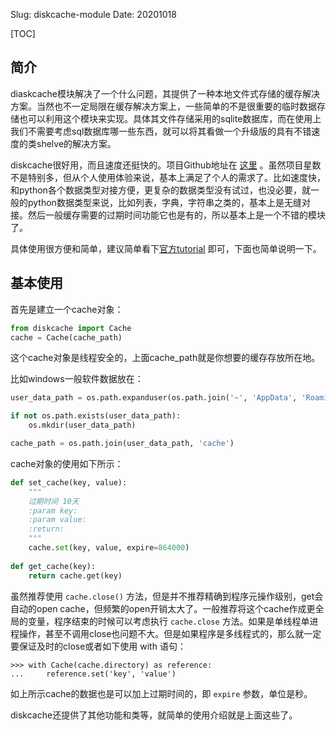 Slug: diskcache-module
Date: 20201018

[TOC]

## 简介

diaskcache模块解决了一个什么问题，其提供了一种本地文件式存储的缓存解决方案。当然也不一定局限在缓存解决方案上，一些简单的不是很重要的临时数据存储也可以利用这个模块来实现。具体其文件存储采用的sqlite数据库，而在使用上我们不需要考虑sql数据库哪一些东西，就可以将其看做一个升级版的具有不错速度的类shelve的解决方案。

diskcache很好用，而且速度还挺快的。项目Github地址在 [这里]( https://github.com/grantjenks/python-diskcache/ ) 。虽然项目星数不是特别多，但从个人使用体验来说，基本上满足了个人的需求了。比如速度快，和python各个数据类型对接方便，更复杂的数据类型没有试过，也没必要，就一般的python数据类型来说，比如列表，字典，字符串之类的，基本上是无缝对接。然后一般缓存需要的过期时间功能它也是有的，所以基本上是一个不错的模块了。

具体使用很方便和简单，建议简单看下[官方tutorial](http://www.grantjenks.com/docs/diskcache/tutorial.html) 即可，下面也简单说明一下。

## 基本使用

首先是建立一个cache对象：

```python
from diskcache import Cache
cache = Cache(cache_path)
```

这个cache对象是线程安全的，上面cache_path就是你想要的缓存存放所在地。

比如windows一般软件数据放在：

```python
user_data_path = os.path.expanduser(os.path.join('~', 'AppData', 'Roaming', APP_NAME))

if not os.path.exists(user_data_path):
    os.mkdir(user_data_path)

cache_path = os.path.join(user_data_path, 'cache')
```

cache对象的使用如下所示：

```python
def set_cache(key, value):
    """
    过期时间 10天
    :param key:
    :param value:
    :return:
    """
    cache.set(key, value, expire=864000)
    
def get_cache(key):
    return cache.get(key)
```

虽然推荐使用 `cache.close()` 方法，但是并不推荐精确到程序元操作级别，get会自动的open cache，但频繁的open开销太大了。一般推荐将这个cache作成更全局的变量，程序结束的时候可以考虑执行 `cache.close` 方法。如果是单线程单进程操作，甚至不调用close也问题不大。但是如果程序是多线程式的，那么就一定要保证及时的close或者如下使用 with 语句：

```
>>> with Cache(cache.directory) as reference:
...     reference.set('key', 'value')
```

如上所示cache的数据也是可以加上过期时间的，即 `expire` 参数，单位是秒。

diskcache还提供了其他功能和类等，就简单的使用介绍就是上面这些了。